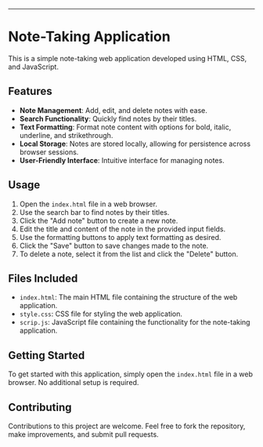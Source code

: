 
---
# Note-Taking Application

This is a simple note-taking web application developed using HTML, CSS, and JavaScript.

## Features

- **Note Management**: Add, edit, and delete notes with ease.
- **Search Functionality**: Quickly find notes by their titles.
- **Text Formatting**: Format note content with options for bold, italic, underline, and strikethrough.
- **Local Storage**: Notes are stored locally, allowing for persistence across browser sessions.
- **User-Friendly Interface**: Intuitive interface for managing notes.

## Usage

1. Open the `index.html` file in a web browser.
2. Use the search bar to find notes by their titles.
3. Click the "Add note" button to create a new note.
4. Edit the title and content of the note in the provided input fields.
5. Use the formatting buttons to apply text formatting as desired.
6. Click the "Save" button to save changes made to the note.
7. To delete a note, select it from the list and click the "Delete" button.

## Files Included

- `index.html`: The main HTML file containing the structure of the web application.
- `style.css`: CSS file for styling the web application.
- `scrip.js`: JavaScript file containing the functionality for the note-taking application.

## Getting Started

To get started with this application, simply open the `index.html` file in a web browser. No additional setup is required.

## Contributing

Contributions to this project are welcome. Feel free to fork the repository, make improvements, and submit pull requests.
